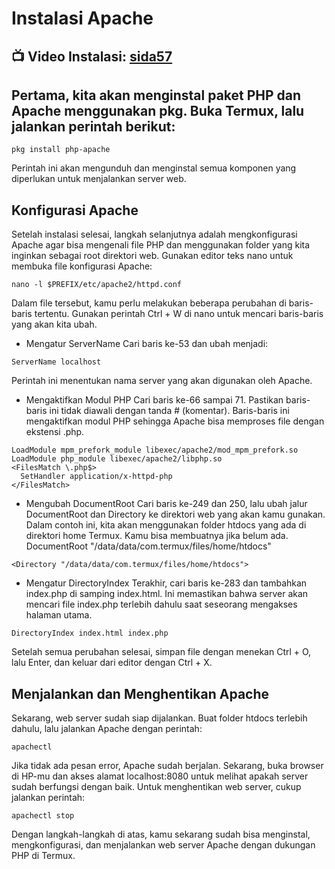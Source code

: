 # Instalasi Apache
## 📺 Video Instalasi: [sida57](https://www.youtube.com/@sida57)
## Pertama, kita akan menginstal paket PHP dan Apache menggunakan pkg. Buka Termux, lalu jalankan perintah berikut:
~~~
pkg install php-apache
~~~
Perintah ini akan mengunduh dan menginstal semua komponen yang diperlukan untuk menjalankan server web.

## Konfigurasi Apache

Setelah instalasi selesai, langkah selanjutnya adalah mengkonfigurasi Apache agar bisa mengenali file PHP dan menggunakan folder yang kita inginkan sebagai root direktori web. Gunakan editor teks nano untuk membuka file konfigurasi Apache:
~~~
nano -l $PREFIX/etc/apache2/httpd.conf
~~~
Dalam file tersebut, kamu perlu melakukan beberapa perubahan di baris-baris tertentu. Gunakan perintah Ctrl + W di nano untuk mencari baris-baris yang akan kita ubah.
- Mengatur ServerName
Cari baris ke-53 dan ubah menjadi:
~~~
ServerName localhost
~~~
Perintah ini menentukan nama server yang akan digunakan oleh Apache.
- Mengaktifkan Modul PHP
Cari baris ke-66 sampai 71. Pastikan baris-baris ini tidak diawali dengan tanda # (komentar). Baris-baris ini mengaktifkan modul PHP sehingga Apache bisa memproses file dengan ekstensi .php.
~~~
LoadModule mpm_prefork_module libexec/apache2/mod_mpm_prefork.so
LoadModule php_module libexec/apache2/libphp.so
<FilesMatch \.php$>
  SetHandler application/x-httpd-php
</FilesMatch>
~~~
- Mengubah DocumentRoot
Cari baris ke-249 dan 250, lalu ubah jalur DocumentRoot dan Directory ke direktori web yang akan kamu gunakan. Dalam contoh ini, kita akan menggunakan folder htdocs yang ada di direktori home Termux. Kamu bisa membuatnya jika belum ada.
DocumentRoot "/data/data/com.termux/files/home/htdocs"
~~~
<Directory "/data/data/com.termux/files/home/htdocs">
~~~
- Mengatur DirectoryIndex
Terakhir, cari baris ke-283 dan tambahkan index.php di samping index.html. Ini memastikan bahwa server akan mencari file index.php terlebih dahulu saat seseorang mengakses halaman utama.
~~~
DirectoryIndex index.html index.php
~~~
Setelah semua perubahan selesai, simpan file dengan menekan Ctrl + O, lalu Enter, dan keluar dari editor dengan Ctrl + X.
## Menjalankan dan Menghentikan Apache
Sekarang, web server sudah siap dijalankan. Buat folder htdocs terlebih dahulu, lalu jalankan Apache dengan perintah:
~~~
apachectl
~~~
Jika tidak ada pesan error, Apache sudah berjalan. Sekarang, buka browser di HP-mu dan akses alamat localhost:8080 untuk melihat apakah server sudah berfungsi dengan baik.
Untuk menghentikan web server, cukup jalankan perintah:
~~~
apachectl stop
~~~
Dengan langkah-langkah di atas, kamu sekarang sudah bisa menginstal, mengkonfigurasi, dan menjalankan web server Apache dengan dukungan PHP di Termux.

